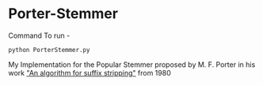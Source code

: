 # Porter-Stemmer

Command To run - 

`python PorterStemmer.py`

My Implementation for the Popular Stemmer proposed by M. F. Porter in his work ["An algorithm for suffix stripping"](https://www.cs.toronto.edu/~frank/csc2501/Readings/R2_Porter/Porter-1980.pdf) from 1980
